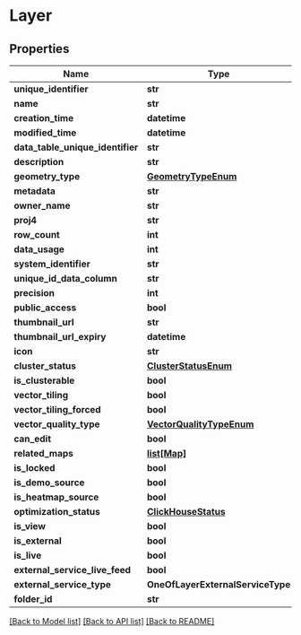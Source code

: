 # Layer

## Properties
Name | Type | Description | Notes
------------ | ------------- | ------------- | -------------
**unique_identifier** | **str** |  | [optional] 
**name** | **str** |  | [optional] 
**creation_time** | **datetime** |  | [optional] 
**modified_time** | **datetime** |  | [optional] 
**data_table_unique_identifier** | **str** |  | [optional] 
**description** | **str** |  | [optional] 
**geometry_type** | [**GeometryTypeEnum**](GeometryTypeEnum.md) |  | [optional] 
**metadata** | **str** |  | [optional] 
**owner_name** | **str** |  | [optional] 
**proj4** | **str** |  | [optional] 
**row_count** | **int** |  | [optional] 
**data_usage** | **int** |  | [optional] 
**system_identifier** | **str** |  | [optional] 
**unique_id_data_column** | **str** |  | [optional] 
**precision** | **int** |  | [optional] 
**public_access** | **bool** |  | [optional] 
**thumbnail_url** | **str** |  | [optional] 
**thumbnail_url_expiry** | **datetime** |  | [optional] 
**icon** | **str** |  | [optional] 
**cluster_status** | [**ClusterStatusEnum**](ClusterStatusEnum.md) |  | [optional] 
**is_clusterable** | **bool** |  | [optional] 
**vector_tiling** | **bool** |  | [optional] 
**vector_tiling_forced** | **bool** |  | [optional] 
**vector_quality_type** | [**VectorQualityTypeEnum**](VectorQualityTypeEnum.md) |  | [optional] 
**can_edit** | **bool** |  | [optional] 
**related_maps** | [**list[Map]**](Map.md) |  | [optional] 
**is_locked** | **bool** |  | [optional] 
**is_demo_source** | **bool** |  | [optional] 
**is_heatmap_source** | **bool** |  | [optional] 
**optimization_status** | [**ClickHouseStatus**](ClickHouseStatus.md) |  | [optional] 
**is_view** | **bool** |  | [optional] 
**is_external** | **bool** |  | [optional] 
**is_live** | **bool** |  | [optional] 
**external_service_live_feed** | **bool** |  | [optional] 
**external_service_type** | **OneOfLayerExternalServiceType** |  | [optional] 
**folder_id** | **str** |  | [optional] 

[[Back to Model list]](../README.md#documentation-for-models) [[Back to API list]](../README.md#documentation-for-api-endpoints) [[Back to README]](../README.md)

